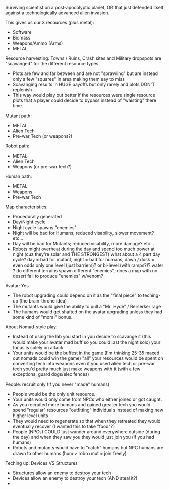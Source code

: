 Surviving scientist on a post-apocolyptic planet, 
OR that just defended itself against a technologically advanced alien invasion.

This gives us our 3 recources (plus metal):

  * Software
  * Biomass
  * Weapons/Ammo (Arms)
  * METAL

Resource harvesting:
Towns / Ruins, Crash sites and Military dropspots are "scavanged" for the different resource types.
  
  * Plots are few and far between and are not "sprawling" but are instead only a few "squares" in area making them eay to miss
  * Scavanging results in HUGE payoffs but only rarely and plots DON'T replenish
  * This way would play out better if the resources were single resource plots that a player could decide 
    to bypass instead of "waisting" there time. 

Mutant path:
  
  * METAL
  * Alien Tech
  * Pre-war Tech (or weapons?)

Robot path:

  * METAL
  * Alien Tech
  * Weapons (or pre-war tech?)

Human path:
  
  * METAL
  * Weapons
  * Pre-war Tech

Map characteristics:

  * Procedurally generated
  * Day/Night cycle
  * Night cycle spawns "enemies"
  * Night will be bad for Humans; reduced visability, slower movement? etc...
  * Day will be bad for Mutants; reduced visability, more damage? etc...
  * Robots might overheat during the day and spend too much power at night (cuz they're solar and THE STRONGEST)
    what about a 4 part day cycle? day = bad for mutant, night = bad for humans, dawn / dusk = even odds
    only one level (just barriers)? or bi-level (with ramps?)?  water ?  do different terrains spawn 
    different "enemies"; does a map with no desert fail to produce "enemies" w/venom?

Avatar: Yes

  * The robot upgrading could depend on it as the "final piece" to teching-up (the brain-throne idea)
  * The mutants would give the ability to pull a "Mr. Hyde" / Berserker rage
  * The humans would get shafted on the avatar upgrading unless they had some kind of "moral" bonus.

About Nomad-style play:

  * Instead of using the lab you start in you decide to scavange it (this would make your avatar mad buff so you could last the night solo)
    your focus is solely on attack
  * Your units would be the buffest in the game (I'm thinking 25-35 maxed out nomads could win the game)
    "all" your resources would be spent on converting tech into weapons even if you used alien tech or pre-war tech 
     you'd pretty much just make weapons with it (with a few exceptions; guard dogs/elec fences)

People: recruit only (If you never "made" humans)

  * People would be the only unit resource.
  * Your units would only come from NPCs who either joined or got caught.
  * As you recruited more humans and gained greater tech you would spend "regular" resources "outfitting" individuals instead of making new higher level units
  * They would need to regenerate so that when they retreated they would eventually recover (I wanted this to take "food"?)
  * People (NPCs) COULD just wander around everywhere outside (during the day) and when they saw you they would just join you (if you had humans)
  * Robots and mutants would have to "catch" humans but NPC humans are drawn to other humans (hum > robo+mut = join freely)

Teching up:
Devices VS Structures

  * Structures allow an enemy to destroy your tech
  * Devices allow an enemy to destroy your tech (AND steal it?)
  * 
  


  



